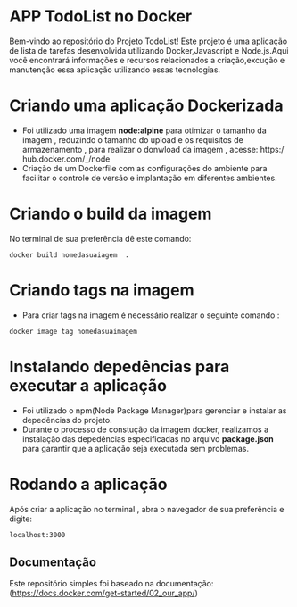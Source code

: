 # APP TodoList no Docker

Bem-vindo ao repositório do Projeto TodoList! Este projeto é uma aplicação de lista de tarefas desenvolvida utilizando Docker,Javascript e Node.js.Aqui você encontrará informações e recursos relacionados a criação,excução e manutenção essa aplicação utilizando essas tecnologias.

# Criando uma aplicação Dockerizada

- Foi utilizado uma imagem **node:alpine** para otimizar o tamanho da imagem , reduzindo o tamanho do upload e os requisitos de armazenamento , para realizar o donwload da imagem , acesse: https:/ hub.docker.com/_/node
- Criação de um Dockerfile com as configurações do ambiente para facilitar o controle de versão e implantação em diferentes ambientes.

# Criando o build da imagem

No terminal de sua preferência dê este comando:

```
docker build nomedasuaiagem  .
```

# Criando tags na imagem

- Para criar tags na imagem é necessário realizar o seguinte comando :

```
docker image tag nomedasuaimagem  
```

# Instalando depedências para executar a aplicação

- Foi utilizado o npm(Node Package Manager)para gerenciar e instalar as depedências do projeto.
- Durante o processo de constução da imagem docker, realizamos a instalação das depedências especificadas no arquivo **package.json** para garantir que a aplicação seja executada sem problemas.


# Rodando a aplicação

Após criar a aplicação no terminal , abra o navegador de sua preferência e digite: 

```
localhost:3000 
```








## Documentação

Este repositório simples foi baseado na documentação:  (https://docs.docker.com/get-started/02_our_app/)
